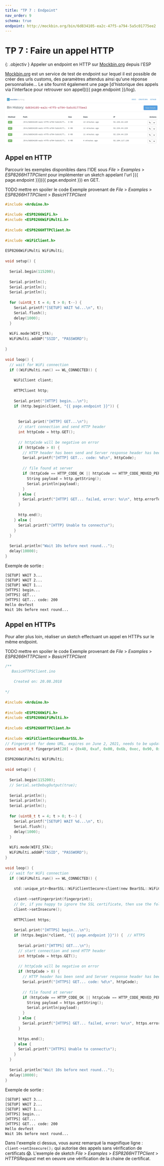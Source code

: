 ```yaml
---
title: "TP 7 : Endpoint"
nav_order: 9
schema: true
endpoint: http://mockbin.org/bin/6d834105-ea2c-47f5-a794-5a5c01775ee2
---
```


# TP 7 : Faire un appel HTTP

{: .objectiv }
Appeler un endpoint en HTTP sur [Mockbin.org](https://mockbin.org/) depuis l'ESP

[Mockbin.org](https://mockbin.org/) est un service de test de endpoint sur lequel il est possible de créer des urls customs, des paramètres attendus ainsi qu'une réponse personnalisée... Le site fournit également une page [d'historique des appels via l'interface pour retrouver son appel]({{ page.endpoint }}/log).

![historique](resources/tp7-historique.jpg)

## Appel en HTTP
Parcourir les exemples disponibles dans l'IDE sous _File_ > _Examples_ > _ESP8266HTTPClient_ pour implémenter un sketch appelant l'url [{{ page.endpoint }}]({{ page.endpoint }}) en GET.

TODO mettre en spoiler le code
Exemple provenant de _File_ > _Examples_ > _ESP8266HTTPClient_ > _BasicHTTPClient_

```c
#include <Arduino.h>

#include <ESP8266WiFi.h>
#include <ESP8266WiFiMulti.h>

#include <ESP8266HTTPClient.h>

#include <WiFiClient.h>

ESP8266WiFiMulti WiFiMulti;

void setup() {

  Serial.begin(115200);

  Serial.println();
  Serial.println();
  Serial.println();

  for (uint8_t t = 4; t > 0; t--) {
    Serial.printf("[SETUP] WAIT %d...\n", t);
    Serial.flush();
    delay(1000);
  }

  WiFi.mode(WIFI_STA);
  WiFiMulti.addAP("SSID", "PASSWORD");

}

void loop() {
  // wait for WiFi connection
  if ((WiFiMulti.run() == WL_CONNECTED)) {

    WiFiClient client;

    HTTPClient http;

    Serial.print("[HTTP] begin...\n");
    if (http.begin(client, "{{ page.endpoint }}")) {


      Serial.print("[HTTP] GET...\n");
      // start connection and send HTTP header
      int httpCode = http.GET();

      // httpCode will be negative on error
      if (httpCode > 0) {
        // HTTP header has been send and Server response header has been handled
        Serial.printf("[HTTP] GET... code: %d\n", httpCode);

        // file found at server
        if (httpCode == HTTP_CODE_OK || httpCode == HTTP_CODE_MOVED_PERMANENTLY) {
          String payload = http.getString();
          Serial.println(payload);
        }
      } else {
        Serial.printf("[HTTP] GET... failed, error: %s\n", http.errorToString(httpCode).c_str());
      }

      http.end();
    } else {
      Serial.printf("[HTTP} Unable to connect\n");
    }
  }

  Serial.println("Wait 10s before next round...");
  delay(10000);
}
```

Exemple de sortie :
```
[SETUP] WAIT 3...
[SETUP] WAIT 2...
[SETUP] WAIT 1...
[HTTPS] begin...
[HTTPS] GET...
[HTTPS] GET... code: 200
Hello devfest
Wait 10s before next round...
```

## Appel en HTTPs

Pour aller plus loin, réaliser un sketch effectuant un appel en HTTPs sur le même endpoint.

TODO mettre en spoiler le code
Exemple provenant de _File_ > _Examples_ > _ESP8266HTTPClient_ > _BasicHTTPClient_
```c
/**
   BasicHTTPSClient.ino

    Created on: 20.08.2018

*/

#include <Arduino.h>

#include <ESP8266WiFi.h>
#include <ESP8266WiFiMulti.h>

#include <ESP8266HTTPClient.h>

#include <WiFiClientSecureBearSSL.h>
// Fingerprint for demo URL, expires on June 2, 2021, needs to be updated well before this date
const uint8_t fingerprint[20] = {0x40, 0xaf, 0x00, 0x6b, 0xec, 0x90, 0x22, 0x41, 0x8e, 0xa3, 0xad, 0xfa, 0x1a, 0xe8, 0x25, 0x41, 0x1d, 0x1a, 0x54, 0xb3};

ESP8266WiFiMulti WiFiMulti;

void setup() {

  Serial.begin(115200);
  // Serial.setDebugOutput(true);

  Serial.println();
  Serial.println();
  Serial.println();

  for (uint8_t t = 4; t > 0; t--) {
    Serial.printf("[SETUP] WAIT %d...\n", t);
    Serial.flush();
    delay(1000);
  }

  WiFi.mode(WIFI_STA);
  WiFiMulti.addAP("SSID", "PASSWORD");
}

void loop() {
  // wait for WiFi connection
  if ((WiFiMulti.run() == WL_CONNECTED)) {

    std::unique_ptr<BearSSL::WiFiClientSecure>client(new BearSSL::WiFiClientSecure);

    client->setFingerprint(fingerprint);
    // Or, if you happy to ignore the SSL certificate, then use the following line instead:
    client->setInsecure();

    HTTPClient https;

    Serial.print("[HTTPS] begin...\n");
    if (https.begin(*client, "{{ page.endpoint }}")) {  // HTTPS

      Serial.print("[HTTPS] GET...\n");
      // start connection and send HTTP header
      int httpCode = https.GET();

      // httpCode will be negative on error
      if (httpCode > 0) {
        // HTTP header has been send and Server response header has been handled
        Serial.printf("[HTTPS] GET... code: %d\n", httpCode);

        // file found at server
        if (httpCode == HTTP_CODE_OK || httpCode == HTTP_CODE_MOVED_PERMANENTLY) {
          String payload = https.getString();
          Serial.println(payload);
        }
      } else {
        Serial.printf("[HTTPS] GET... failed, error: %s\n", https.errorToString(httpCode).c_str());
      }

      https.end();
    } else {
      Serial.printf("[HTTPS] Unable to connect\n");
    }
  }

  Serial.println("Wait 10s before next round...");
  delay(10000);
}
```

Exemple de sortie :
```
[SETUP] WAIT 3...
[SETUP] WAIT 2...
[SETUP] WAIT 1...
[HTTPS] begin...
[HTTPS] GET...
[HTTPS] GET... code: 200
Hello devfest
Wait 10s before next round...
```

Dans l'exemple ci dessus, vous aurez remarqué la magnifique ligne : `client->setInsecure();` qui autorise des appels sans vérification de certificats 😱.
L'exemple de sketch _File_ > _Examples_ > _ESP8266HTTPClient_ > _HTTPSRequest_ met en oeuvre une vérification de la chaine de certificat.
